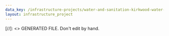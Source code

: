 ```yaml
---
data_key: /infrastructure-projects/water-and-sanitation-kirkwood-water-treatment-works
layout: infrastructure_project
---
```

[//]: <> GENERATED FILE. Don't edit by hand.